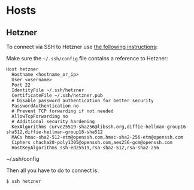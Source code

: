 # Hosts

## Hetzner

To connect via SSH to Hetzner use [the following instructions](https://serverfault.com/questions/295768/how-do-i-connect-to-ssh-with-a-different-public-key):

Make sure the ```~/.ssh/config``` file contains a reference to Hetzner:

``` text
Host hetzner
  Hostname <hostname_or_ip>
  User <username>
  Port 22
  IdentityFile ~/.ssh/hetzner
  CertificateFile ~/.ssh/hetzner.pub
  # Disable password authentication for better security
  PasswordAuthentication no
  # Prevent TCP forwarding if not needed
  AllowTcpForwarding no
  # Additional security hardening
  KexAlgorithms curve25519-sha256@libssh.org,diffie-hellman-group16-sha512,diffie-hellman-group18-sha512
  MACs hmac-sha2-512-etm@openssh.com,hmac-sha2-256-etm@openssh.com
  Ciphers chacha20-poly1305@openssh.com,aes256-gcm@openssh.com
  HostKeyAlgorithms ssh-ed25519,rsa-sha2-512,rsa-sha2-256
```
~/.ssh/config

Then all you have to do to connect is:

``` bash
$ ssh hetzner
```
